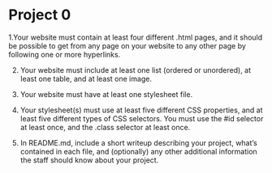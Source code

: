 # Project 0

1.Your website must contain at least four different .html pages, and it should
be possible to get from any page on your website to any other page by following
one or more hyperlinks.

2. Your website must include at least one list (ordered or unordered), at least
 one table, and at least one image.

3. Your website must have at least one stylesheet file.

4. Your stylesheet(s) must use at least five different CSS properties, and at
least five different types of CSS selectors. You must use the #id selector at
least once, and the .class selector at least once.

5. In README.md, include a short writeup describing your project, what’s
contained in each file, and (optionally) any other additional information the
staff should know about your project.
